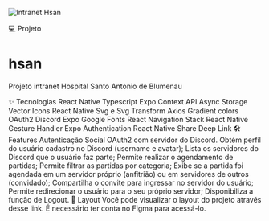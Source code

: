 
![Intranet Hsan](https://user-images.githubusercontent.com/102162509/177228981-befa667a-d8a9-4695-8f81-516beceae985.png)

💻 Projeto
# hsan
Projeto intranet Hospital Santo Antonio de Blumenau

✨ Tecnologias
 React Native
 Typescript
 Expo
 Context API
 Async Storage
 Vector Icons
 React Native Svg e Svg Transform
 Axios
 Gradient colors
 OAuth2 Discord
 Expo Google Fonts
 React Navigation Stack
 React Native Gesture Handler
 Expo Authentication
 React Native Share
 Deep Link
🛠️ Features
 Autenticação Social OAuth2 com servidor do Discord.
 Obtém perfil do usuário cadastro no Discord (username e avatar);
 Lista os servidores do Discord que o usuário faz parte;
 Permite realizar o agendamento de partidas;
 Permite filtrar as partidas por categoria;
 Exibe se a partida foi agendada em um servidor próprio (anfitrião) ou em servidores de outros (convidado);
 Compartilha o convite para ingressar no servidor do usuário;
 Permite redirecionar o usuário para o seu próprio servidor;
 Disponibiliza a função de Logout.
🔖 Layout
Você pode visualizar o layout do projeto através desse link. É necessário ter conta no Figma para acessá-lo.
